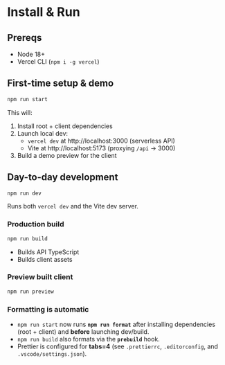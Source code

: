 # Install & Run

## Prereqs

- Node 18+
- Vercel CLI (`npm i -g vercel`)

## First-time setup & demo

```bash
npm run start
```

This will:

1. Install root + client dependencies
2. Launch local dev:
    - `vercel dev` at http://localhost:3000 (serverless API)
    - Vite at http://localhost:5173 (proxying `/api` → 3000)
3. Build a demo preview for the client

## Day-to-day development

```bash
npm run dev
```

Runs both `vercel dev` and the Vite dev server.

### Production build

```bash
npm run build
```

- Builds API TypeScript
- Builds client assets

### Preview built client

```bash
npm run preview
```

### Formatting is automatic

- `npm run start` now runs **`npm run format`** after installing dependencies (root + client) and **before** launching dev/build.
- `npm run build` also formats via the **`prebuild`** hook.
- Prettier is configured for **tabs=4** (see `.prettierrc`, `.editorconfig`, and `.vscode/settings.json`).
 